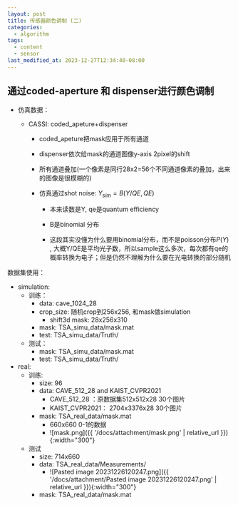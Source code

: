 ```yaml
---
layout: post
title: 传感器颜色调制 (二)
categories:
  - algorithm
tags:
  - content
  - sensor
last_modified_at: 2023-12-27T12:34:40-08:00
---
```

## 通过coded-aperture 和 dispenser进行颜色调制

- 仿真数据：
    
    - CASSI: coded_apeture+dispenser
        
        - coded_apeture把mask应用于所有通道
            
        - dispenser依次给mask的通道图像y-axis 2pixel的shift
            
        - 所有通道叠加(一个像素是同行28x2=56个不同通道像素的叠加，出来的图像是很模糊的)
            
        - 仿真通过shot noise: $Y_{sim}=B(Y/QE,QE)$
            
            - 本来读数是Y, qe是quantum efficiency
                
            - B是binomial 分布
                
            - 这段其实没懂为什么要用binomial分布，而不是poisson分布$P(Y)$ , 大概Y/QE是平均光子数，所以sample这么多次，每次都有qe的概率转换为电子；但是仍然不理解为什么要在光电转换的部分随机

数据集使用：
- simulation:
	- 训练：
		- data: cave_1024_28
		- crop_size: 随机crop到256x256, 和mask做simulation
			- shift3d mask: 28x256x310
		- mask: TSA_simu_data/mask.mat
		- test:  TSA_simu_data/Truth/
	- 测试：
		- mask: TSA_simu_data/mask.mat
		- test: TSA_simu_data/Truth/
- real: 
	- 训练:
		- size: 96
		- data: CAVE_512_28 and KAIST_CVPR2021
			- CAVE_512_28 ：原数据集512x512x28 30个图片
			- KAIST_CVPR2021： 2704x3376x28 30个图片
		- mask: TSA_real_data/mask.mat
			- 660x660 0-1的数据
			- ![mask.png]({{ '/docs/attachment/mask.png' | relative_url }}){:width="300"} 
	- 测试
		- size: 714x660
		- data: TSA_real_data/Measurements/
			- ![Pasted image 20231226120247.png]({{ '/docs/attachment/Pasted image 20231226120247.png' | relative_url }}){:width="300"} 
		- mask: TSA_real_data/mask.mat